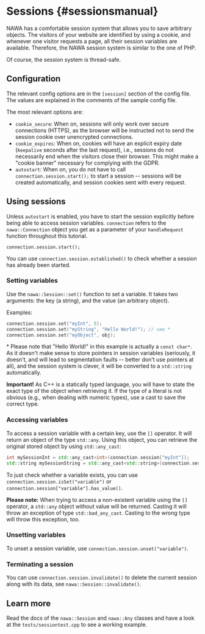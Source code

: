 Sessions {#sessionsmanual}
===

NAWA has a comfortable session system that allows you to save arbitrary 
objects. The visitors of your website are identified by using a cookie, 
and whenever one visitor requests a page, all their session variables 
are available. Therefore, the NAWA session system is similar to the 
one of PHP.

Of course, the session system is thread-safe.

## Configuration

The relevant config options are in the `[session]` section of the config 
file. The values are explained in the comments of the sample config file.

The most relevant options are:

- `cookie_secure`: When on, sessions will only work over secure 
connections (HTTPS), as the browser will be instructed not to send 
the session cookie over unencrypted connections.
- `cookie_expires`: When on, cookies will have an explicit expiry 
date (`keepalive` seconds after the last request), i.e., sessions 
do not necessarily end when the visitors close their browser. 
This might make a "cookie banner" necessary for complying with the GDPR.
- `autostart`: When on, you do not have to call 
`connection.session.start();` to start a session -- sessions will be 
created automatically, and session cookies sent with every request.

## Using sessions

Unless `autostart` is enabled, you have to start the session explicitly 
before being able to access session variables. `connection` refers to 
the `nawa::Connection` object you get as a parameter of your 
`handleRequest` function throughout this tutorial.

`connection.session.start();`

You can use `connection.session.established()` to check whether a 
session has already been started.

### Setting variables

Use the `nawa::Session::set()` function to set a variable. It takes 
two arguments: the key (a string), and the value (an arbitrary object).

Examples:

```cpp
connection.session.set("myInt", 5);
connection.session.set("myString", "Hello World!"); // see *
connection.session.set("myObject", obj);
```

\* Please note that "Hello World!" in this example is actually a 
`const char*`. As it doesn't make sense to store pointers in session 
variables (seriously, it doesn't, and will lead to segmentation faults 
-- better don't use pointers at all), and the session system is clever, 
it will be converted to a `std::string` automatically.

**Important!** As C++ is a statically typed language, you will have 
to state the exact type of the object when retrieving it. If the type 
of a literal is not obvious (e.g., when dealing with numeric types), 
use a cast to save the correct type.

### Accessing variables

To access a session variable with a certain key, use the `[]` operator. 
It will return an object of the type `std::any`. Using this object, 
you can retrieve the original stored object by using `std::any_cast`:

```cpp
int mySessionInt = std::any_cast<int>(connection.session["myInt"]);
std::string mySessionString = std::any_cast<std::string>(connection.session["myString"]);
```

To just check whether a variable exists, you can use 
`connection.session.isSet("variable")` or 
`connection.session["variable"].has_value()`.

**Please note:** When trying to access a non-existent variable using 
the `[]` operator, a `std::any` object without value will be returned. 
Casting it will throw an exception of type `std::bad_any_cast`. 
Casting to the wrong type will throw 
this exception, too.

### Unsetting variables

To unset a session variable, use `connection.session.unset("variable")`.

### Terminating a session

You can use `connection.session.invalidate()` to delete the current 
session along with its data, see `nawa::Session::invalidate()`.

## Learn more

Read the docs of the `nawa::Session` and `nawa::Any` classes and 
have a look at the `tests/sessiontest.cpp` to see a working example.